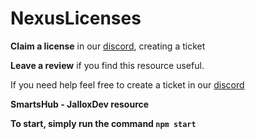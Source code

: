 # NexusLicenses
**Claim a license** in our [discord](https://discord.smartshub.dev/), creating a ticket

**Leave a review** if you find this resource useful.

If you need help feel free to create a ticket in our [discord](https://discord.smartshub.dev/)

**SmartsHub - JalloxDev resource**

**To start, simply run the command `npm start`**